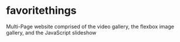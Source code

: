 # favoritethings
Multi-Page website comprised of the video gallery, the flexbox image gallery, and the JavaScript slideshow
